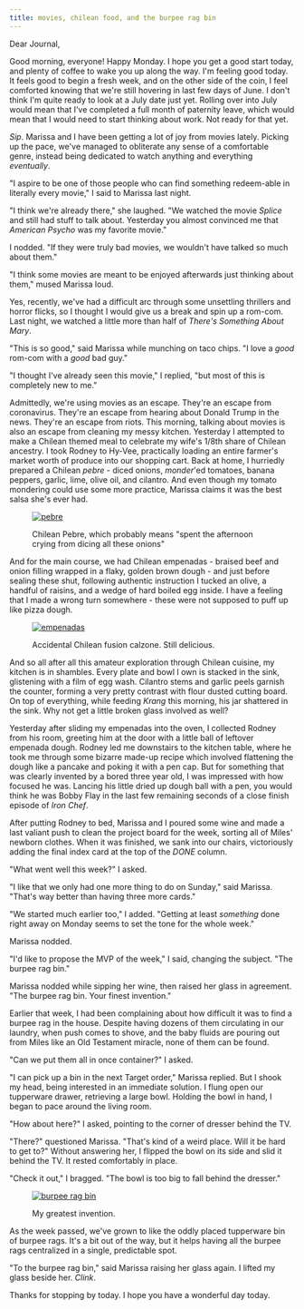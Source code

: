 ```yaml
---
title: movies, chilean food, and the burpee rag bin
---
```


Dear Journal,

Good morning, everyone!  Happy Monday.  I hope you get a good start
today, and plenty of coffee to wake you up along the way.  I'm feeling
good today.  It feels good to begin a fresh week, and on the other
side of the coin, I feel comforted knowing that we're still hovering
in last few days of June.  I don't think I'm quite ready to look at a
July date just yet.  Rolling over into July would mean that I've
completed a full month of paternity leave, which would mean that I
would need to start thinking about work.  Not ready for that yet.

_Sip_.  Marissa and I have been getting a lot of joy from movies
lately.  Picking up the pace, we've managed to obliterate any sense of
a comfortable genre, instead being dedicated to watch anything and
everything _eventually_.

"I aspire to be one of those people who can find something redeem-able
in literally every movie," I said to Marissa last night.

"I think we're already there," she laughed.  "We watched the movie
_Splice_ and still had stuff to talk about.  Yesterday you almost
convinced me that _American Psycho_ was my favorite movie."

I nodded.  "If they were truly bad movies, we wouldn't have talked so
much about them."

"I think some movies are meant to be enjoyed afterwards just thinking
about them," mused Marissa loud.

Yes, recently, we've had a difficult arc through some unsettling
thrillers and horror flicks, so I thought I would give us a break and
spin up a rom-com.  Last night, we watched a little more than half of
_There's Something About Mary_.

"This is so good," said Marissa while munching on taco chips.  "I love
a _good_ rom-com with a _good_ bad guy."

"I thought I've already seen this movie," I replied, "but most of this
is completely new to me."

Admittedly, we're using movies as an escape.  They're an escape from
coronavirus.  They're an escape from hearing about Donald Trump in the
news.  They're an escape from riots.  This morning, talking about
movies is also an escape from cleaning my messy kitchen.  Yesterday I
attempted to make a Chilean themed meal to celebrate my wife's 1/8th
share of Chilean ancestry.  I took Rodney to Hy-Vee, practically
loading an entire farmer's market worth of produce into our shopping
cart.  Back at home, I hurriedly prepared a Chilean _pebre_ - diced
onions, _monder_'ed tomatoes, banana peppers, garlic, lime, olive oil,
and cilantro.  And even though my tomato mondering could use some more
practice, Marissa claims it was the best salsa she's ever had.

<figure>
  <a href="/images/pebre.jpg">
    <img alt="pebre" src="/images/pebre.jpg"/>
  </a>
  <figcaption>
    <p>Chilean Pebre, which probably means "spent the afternoon
crying from dicing all these onions"</p>
  </figcaption>
</figure>

And for the main course, we had Chilean empenadas - braised beef and
onion filling wrapped in a flaky, golden brown dough - and just before
sealing these shut, following authentic instruction I tucked an olive,
a handful of raisins, and a wedge of hard boiled egg inside.  I have a
feeling that I made a wrong turn somewhere - these were not supposed
to puff up like pizza dough.

<figure>
  <a href="/images/empenadas.jpg">
    <img alt="empenadas" src="/images/empenadas.jpg"/>
  </a>
  <figcaption>
    <p>Accidental Chilean fusion calzone.  Still delicious.</p>
  </figcaption>
</figure>

And so all after all this amateur exploration through Chilean cuisine,
my kitchen is in shambles.  Every plate and bowl I own is stacked in
the sink, glistening with a film of egg wash.  Cilantro stems and
garlic peels garnish the counter, forming a very pretty contrast with
flour dusted cutting board.  On top of everything, while feeding
_Krang_ this morning, his jar shattered in the sink.  Why not get a
little broken glass involved as well?

Yesterday after sliding my empenadas into the oven, I collected Rodney
from his room, greeting him at the door with a little ball of leftover
empenada dough.  Rodney led me downstairs to the kitchen table, where
he took me through some bizarre made-up recipe which involved
flattening the dough like a pancake and poking it with a pen cap.  But
for something that was clearly invented by a bored three year old, I
was impressed with how focused he was.  Lancing his little dried up
dough ball with a pen, you would think he was Bobby Flay in the last
few remaining seconds of a close finish episode of _Iron Chef_.

After putting Rodney to bed, Marissa and I poured some wine and made a
last valiant push to clean the project board for the week, sorting all
of Miles' newborn clothes.  When it was finished, we sank into our
chairs, victoriously adding the final index card at the top of the
_DONE_ column.

"What went well this week?" I asked.

"I like that we only had one more thing to do on Sunday," said
Marissa.  "That's way better than having three more cards."

"We started much earlier too," I added.  "Getting at least _something_
done right away on Monday seems to set the tone for the whole week."

Marissa nodded.

"I'd like to propose the MVP of the week," I said, changing the
subject.  "The burpee rag bin."

Marissa nodded while sipping her wine, then raised her glass in
agreement.  "The burpee rag bin.  Your finest invention."

Earlier that week, I had been complaining about how difficult it was
to find a burpee rag in the house.  Despite having dozens of them
circulating in our laundry, when push comes to shove, and the baby
fluids are pouring out from Miles like an Old Testament miracle, none
of them can be found.

"Can we put them all in once container?" I asked.

"I can pick up a bin in the next Target order," Marissa replied.  But
I shook my head, being interested in an immediate solution.  I flung
open our tupperware drawer, retrieving a large bowl.  Holding the bowl
in hand, I began to pace around the living room.

"How about here?" I asked, pointing to the corner of dresser behind
the TV.

"There?" questioned Marissa.  "That's kind of a weird place.  Will it
be hard to get to?"  Without answering her, I flipped the bowl on its
side and slid it behind the TV.  It rested comfortably in place.

"Check it out," I bragged.  "The bowl is too big to fall behind the
dresser."

<figure>
  <a href="/images/burpee-rag-bin.jpg">
    <img alt="burpee rag bin" src="/images/burpee-rag-bin.jpg"/>
  </a>
  <figcaption>
    <p>My greatest invention.</p>
  </figcaption>
</figure>

As the week passed, we've grown to like the oddly placed tupperware
bin of burpee rags.  It's a bit out of the way, but it helps having
all the burpee rags centralized in a single, predictable spot.

"To the burpee rag bin," said Marissa raising her glass again.  I
lifted my glass beside her.  _Clink_.

Thanks for stopping by today.  I hope you have a wonderful day today.
